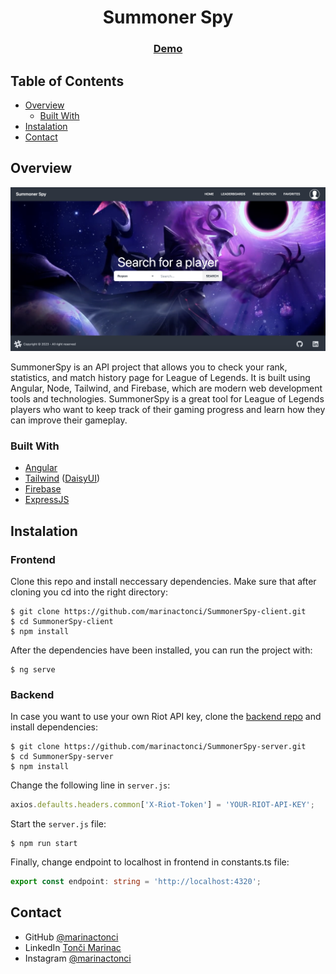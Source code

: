 <h1 align="center">Summoner Spy</h1>

<div align="center">
  <h3>
    <a href="https://summoner-spy.vercel.app/">
      Demo
    </a>
  </h3>
</div>

<!-- TABLE OF CONTENTS -->

## Table of Contents

- [Overview](#overview)
  - [Built With](#built-with)
- [Instalation](#instalation)
- [Contact](#contact)

<!-- OVERVIEW -->

## Overview

![screenshot](screenshot.png)


SummonerSpy is an API project that allows you to check your rank, statistics, and match history page for League of Legends. It is built using Angular, Node, Tailwind, and Firebase, which are modern web development tools and technologies. SummonerSpy is a great tool for League of Legends players who want to keep track of their gaming progress and learn how they can improve their gameplay.

### Built With

- [Angular](https://angular.io/)
- [Tailwind](https://tailwindcss.com/) ([DaisyUI](https://daisyui.com/))
- [Firebase](https://firebase.google.com/)
- [ExpressJS](https://expressjs.com/)

## Instalation

### Frontend

Clone this repo and install neccessary dependencies. Make sure that after cloning you cd into the right directory:
```terminal
$ git clone https://github.com/marinactonci/SummonerSpy-client.git
$ cd SummonerSpy-client
$ npm install
```
After the dependencies have been installed, you can run the project with:
```terminal
$ ng serve
```

### Backend

In case you want to use your own Riot API key, clone the [backend repo](https://github.com/marinactonci/SummonerSpy-server) and install dependencies:
```terminal
$ git clone https://github.com/marinactonci/SummonerSpy-server.git
$ cd SummonerSpy-server
$ npm install
```
Change the following line in `server.js`:
```javascript
axios.defaults.headers.common['X-Riot-Token'] = 'YOUR-RIOT-API-KEY';
```
Start the `server.js` file:
```terminal
$ npm run start
```
Finally, change endpoint to localhost in frontend in constants.ts file:
```typescript
export const endpoint: string = 'http://localhost:4320';
```

## Contact

- GitHub [@marinactonci](https://github.com/marinactonci)
- LinkedIn [Tonči Marinac](https://www.linkedin.com/in/marinactonci/)
- Instagram [@marinactonci](https://instagram.com/marinactonci)

